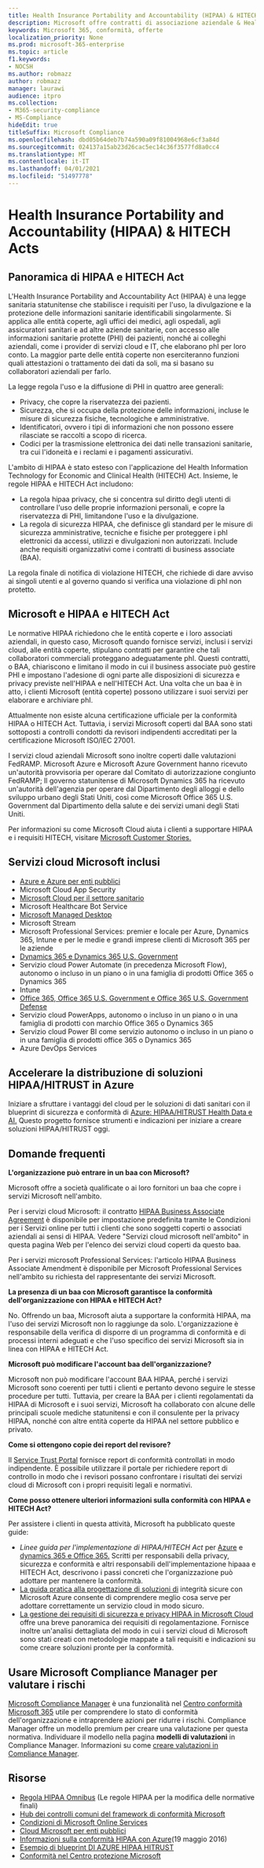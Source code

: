 ```yaml
---
title: Health Insurance Portability and Accountability (HIPAA) & HITECH Acts
description: Microsoft offre contratti di associazione aziendale & Health Insurance & Accountability Act Business Associate Agreement (BAA).
keywords: Microsoft 365, conformità, offerte
localization_priority: None
ms.prod: microsoft-365-enterprise
ms.topic: article
f1.keywords:
- NOCSH
ms.author: robmazz
author: robmazz
manager: laurawi
audience: itpro
ms.collection:
- M365-security-compliance
- MS-Compliance
hideEdit: true
titleSuffix: Microsoft Compliance
ms.openlocfilehash: dbd05b64deb7b74a590a09f81004968e6cf3a84d
ms.sourcegitcommit: 024137a15ab23d26cac5ec14c36f3577fd8a0cc4
ms.translationtype: MT
ms.contentlocale: it-IT
ms.lasthandoff: 04/01/2021
ms.locfileid: "51497778"
---
```

# <a name="health-insurance-portability-and-accountability-hipaa--hitech-acts"></a>Health Insurance Portability and Accountability (HIPAA) & HITECH Acts

## <a name="hipaa-and-the-hitech-act-overview"></a>Panoramica di HIPAA e HITECH Act

L'Health Insurance Portability and Accountability Act (HIPAA) è una legge sanitaria statunitense che stabilisce i requisiti per l'uso, la divulgazione e la protezione delle informazioni sanitarie identificabili singolarmente. Si applica alle entità coperte, agli uffici dei medici, agli ospedali, agli assicuratori sanitari e ad altre aziende sanitarie, con accesso alle informazioni sanitarie protette (PHI) dei pazienti, nonché ai colleghi aziendali, come i provider di servizi cloud e IT, che elaborano phI per loro conto. La maggior parte delle entità coperte non eserciteranno funzioni quali attestazioni o trattamento dei dati da soli, ma si basano su collaboratori aziendali per farlo.

La legge regola l'uso e la diffusione di PHI in quattro aree generali:

- Privacy, che copre la riservatezza dei pazienti.
- Sicurezza, che si occupa della protezione delle informazioni, incluse le misure di sicurezza fisiche, tecnologiche e amministrative.
- Identificatori, ovvero i tipi di informazioni che non possono essere rilasciate se raccolti a scopo di ricerca.
- Codici per la trasmissione elettronica dei dati nelle transazioni sanitarie, tra cui l'idoneità e i reclami e i pagamenti assicurativi.

L'ambito di HIPAA è stato esteso con l'applicazione del Health Information Technology for Economic and Clinical Health (HITECH) Act. Insieme, le regole HIPAA e HITECH Act includono:

- La regola hipaa privacy, che si concentra sul diritto degli utenti di controllare l'uso delle proprie informazioni personali, e copre la riservatezza di PHI, limitandone l'uso e la divulgazione.
- La regola di sicurezza HIPAA, che definisce gli standard per le misure di sicurezza amministrative, tecniche e fisiche per proteggere i phI elettronici da accessi, utilizzi e divulgazioni non autorizzati. Include anche requisiti organizzativi come i contratti di business associate (BAA).

La regola finale di notifica di violazione HITECH, che richiede di dare avviso ai singoli utenti e al governo quando si verifica una violazione di phI non protetto.

## <a name="microsoft-and-hipaa-and-the-hitech-act"></a>Microsoft e HIPAA e HITECH Act

Le normative HIPAA richiedono che le entità coperte e i loro associati aziendali, in questo caso, Microsoft quando fornisce servizi, inclusi i servizi cloud, alle entità coperte, stipulano contratti per garantire che tali collaboratori commerciali proteggano adeguatamente phI. Questi contratti, o BAA, chiariscono e limitano il modo in cui il business associate può gestire PHI e impostano l'adesione di ogni parte alle disposizioni di sicurezza e privacy previste nell'HIPAA e nell'HITECH Act. Una volta che un baa è in atto, i clienti Microsoft (entità coperte) possono utilizzare i suoi servizi per elaborare e archiviare phI.

Attualmente non esiste alcuna certificazione ufficiale per la conformità HIPAA o HITECH Act. Tuttavia, i servizi Microsoft coperti dal BAA sono stati sottoposti a controlli condotti da revisori indipendenti accreditati per la certificazione Microsoft ISO/IEC 27001.

I servizi cloud aziendali Microsoft sono inoltre coperti dalle valutazioni FedRAMP. Microsoft Azure e Microsoft Azure Government hanno ricevuto un'autorità provvisoria per operare dal Comitato di autorizzazione congiunto FedRAMP; Il governo statunitense di Microsoft Dynamics 365 ha ricevuto un'autorità dell'agenzia per operare dal Dipartimento degli alloggi e dello sviluppo urbano degli Stati Uniti, così come Microsoft Office 365 U.S. Government dal Dipartimento della salute e dei servizi umani degli Stati Uniti.

Per informazioni su come Microsoft Cloud aiuta i clienti a supportare HIPAA e i requisiti HITECH, visitare [Microsoft Customer Stories.](https://customers.microsoft.com)

## <a name="microsoft-in-scope-cloud-services"></a>Servizi cloud Microsoft inclusi

- [Azure e Azure per enti pubblici](https://aka.ms/AzureCompliance)
- Microsoft Cloud App Security
- [Microsoft Cloud per il settore sanitario](https://aka.ms/MicrosoftCloudforHealthcareCompliance)
- Microsoft Healthcare Bot Service
- [Microsoft Managed Desktop](/microsoft-365/managed-desktop/intro/compliance)
- Microsoft Stream
- Microsoft Professional Services: premier e locale per Azure, Dynamics 365, Intune e per le medie e grandi imprese clienti di Microsoft 365 per le aziende
- [Dynamics 365 e Dynamics 365 U.S. Government](https://aka.ms/d365-compliance-list)
- Servizio cloud Power Automate (in precedenza Microsoft Flow), autonomo o incluso in un piano o in una famiglia di prodotti Office 365 o Dynamics 365
- Intune
- [Office 365, Office 365 U.S. Government e Office 365 U.S. Government Defense](https://go.microsoft.com/fwlink/p/?LinkID=2077751)
- Servizio cloud PowerApps, autonomo o incluso in un piano o in una famiglia di prodotti con marchio Office 365 o Dynamics 365
- Servizio cloud Power BI come servizio autonomo o incluso in un piano o in una famiglia di prodotti office 365 o Dynamics 365
- Azure DevOps Services

## <a name="accelerate-your-deployment-of-hipaahitrust-solutions-on-azure"></a>Accelerare la distribuzione di soluzioni HIPAA/HITRUST in Azure

Iniziare a sfruttare i vantaggi del cloud per le soluzioni di dati sanitari con il blueprint di sicurezza e conformità di [Azure: HIPAA/HITRUST Health Data e AI.](/azure/governance/blueprints/samples/hipaa-hitrust-9-2) Questo progetto fornisce strumenti e indicazioni per iniziare a creare soluzioni HIPAA/HITRUST oggi.

## <a name="frequently-asked-questions"></a>Domande frequenti

**L'organizzazione può entrare in un baa con Microsoft?**

Microsoft offre a società qualificate o ai loro fornitori un baa che copre i servizi Microsoft nell'ambito.

Per i servizi cloud Microsoft: il contratto [HIPAA Business Associate Agreement](https://servicetrust.microsoft.com/ViewPage/MSComplianceGuideV3) è disponibile per impostazione predefinita tramite le Condizioni per i Servizi online per tutti i clienti che sono soggetti coperti o associati aziendali ai sensi di HIPAA. Vedere "Servizi cloud microsoft nell'ambito" in questa pagina Web per l'elenco dei servizi cloud coperti da questo baa.

Per i servizi microsoft Professional Services: l'articolo HIPAA Business Associate Amendment è disponibile per Microsoft Professional Services nell'ambito su richiesta del rappresentante dei servizi Microsoft.

**La presenza di un baa con Microsoft garantisce la conformità dell'organizzazione con HIPAA e HITECH Act?**

No. Offrendo un baa, Microsoft aiuta a supportare la conformità HIPAA, ma l'uso dei servizi Microsoft non lo raggiunge da solo. L'organizzazione è responsabile della verifica di disporre di un programma di conformità e di processi interni adeguati e che l'uso specifico dei servizi Microsoft sia in linea con HIPAA e HITECH Act.

**Microsoft può modificare l'account baa dell'organizzazione?**

Microsoft non può modificare l'account BAA HIPAA, perché i servizi Microsoft sono coerenti per tutti i clienti e pertanto devono seguire le stesse procedure per tutti. Tuttavia, per creare la BAA per i clienti regolamentati da HIPAA di Microsoft e i suoi servizi, Microsoft ha collaborato con alcune delle principali scuole mediche statunitensi e con il consulente per la privacy HIPAA, nonché con altre entità coperte da HIPAA nel settore pubblico e privato.

**Come si ottengono copie dei report del revisore?**

Il [Service Trust Portal](https://www.microsoft.com/trustcenter/STP/default.aspx) fornisce report di conformità controllati in modo indipendente. È possibile utilizzare il portale per richiedere report di controllo in modo che i revisori possano confrontare i risultati dei servizi cloud di Microsoft con i propri requisiti legali e normativi.

**Come posso ottenere ulteriori informazioni sulla conformità con HIPAA e HITECH Act?**

Per assistere i clienti in questa attività, Microsoft ha pubblicato queste guide:

- *Linee guida per l'implementazione di HIPAA/HITECH Act* per [Azure](/azure/governance/blueprints/samples/hipaa-hitrust/) e [dynamics 365 e Office 365.](https://go.microsoft.com/fwlink/?LinkID=257510) Scritti per responsabili della privacy, sicurezza e conformità e altri responsabili dell'implementazione hipaaa e HITECH Act, descrivono i passi concreti che l'organizzazione può adottare per mantenere la conformità.
- [La guida pratica alla progettazione di soluzioni di](https://aka.ms/azureindustrysecurity) integrità sicure con Microsoft Azure consente di comprendere meglio cosa serve per adottare correttamente un servizio cloud in modo sicuro.
- [La gestione dei requisiti di sicurezza e privacy HIPAA in Microsoft Cloud](https://smb.blob.core.windows.net/smbproduction/Content/Microsoft_Cloud_Healthcare_HIPAA_Security_Privacy.pdf) offre una breve panoramica dei requisiti di regolamentazione. Fornisce inoltre un'analisi dettagliata del modo in cui i servizi cloud di Microsoft sono stati creati con metodologie mappate a tali requisiti e indicazioni su come creare soluzioni pronte per la conformità.

## <a name="use-microsoft-compliance-manager-to-assess-your-risk"></a>Usare Microsoft Compliance Manager per valutare i rischi

[Microsoft Compliance Manager](/microsoft-365/compliance/compliance-manager) è una funzionalità nel [Centro conformità Microsoft 365](/microsoft-365/compliance/microsoft-365-compliance-center) utile per comprendere lo stato di conformità dell'organizzazione e intraprendere azioni per ridurre i rischi. Compliance Manager offre un modello premium per creare una valutazione per questa normativa. Individuare il modello nella pagina **modelli di valutazioni** in Compliance Manager. Informazioni su come [creare valutazioni in Compliance Manager](/microsoft-365/compliance/compliance-manager-assessments).

## <a name="resources"></a>Risorse

- [Regola HIPAA Omnibus](https://aka.ms/HIPAA-omnibus) (Le regole HIPAA per la modifica delle normative finali)
- [Hub dei controlli comuni del framework di conformità Microsoft](https://www.microsoft.com/trustcenter/common-controls-hub)
- [Condizioni di Microsoft Online Services](https://aka.ms/Online-Services-Terms)
- [Cloud Microsoft per enti pubblici](https://go.microsoft.com/fwlink/p/?linkid=2087246)
- [Informazioni sulla conformità HIPAA con Azure](https://www.youtube.com/embed/6ptdye1LZ5k?autoplay=0)(19 maggio 2016)
- [Esempio di blueprint DI AZURE HIPAA HITRUST](/azure/governance/blueprints/samples/hipaa-hitrust/)
- [Conformità nel Centro protezione Microsoft](https://www.microsoft.com/trust-center/compliance/compliance-overview)
